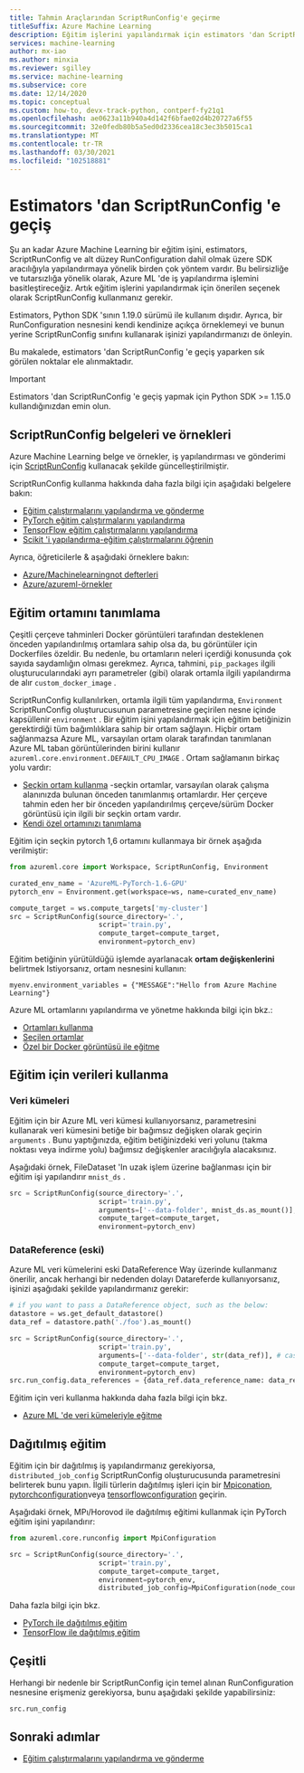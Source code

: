 ```yaml
---
title: Tahmin Araçlarından ScriptRunConfig'e geçirme
titleSuffix: Azure Machine Learning
description: Eğitim işlerini yapılandırmak için estimators 'dan ScriptRunConfig 'e geçiş kılavuzu.
services: machine-learning
author: mx-iao
ms.author: minxia
ms.reviewer: sgilley
ms.service: machine-learning
ms.subservice: core
ms.date: 12/14/2020
ms.topic: conceptual
ms.custom: how-to, devx-track-python, contperf-fy21q1
ms.openlocfilehash: ae0623a11b940a4d142f6bfae02d4b20727a6f55
ms.sourcegitcommit: 32e0fedb80b5a5ed0d2336cea18c3ec3b5015ca1
ms.translationtype: MT
ms.contentlocale: tr-TR
ms.lasthandoff: 03/30/2021
ms.locfileid: "102518881"
---
```

# <a name="migrating-from-estimators-to-scriptrunconfig"></a>Estimators 'dan ScriptRunConfig 'e geçiş

Şu an kadar Azure Machine Learning bir eğitim işini, estimators, ScriptRunConfig ve alt düzey RunConfiguration dahil olmak üzere SDK aracılığıyla yapılandırmaya yönelik birden çok yöntem vardır.   Bu belirsizliğe ve tutarsızlığa yönelik olarak, Azure ML 'de iş yapılandırma işlemini basitleştireceğiz.  Artık eğitim işlerini yapılandırmak için önerilen seçenek olarak ScriptRunConfig kullanmanız gerekir. 

Estimators, Python SDK 'sının 1.19.0 sürümü ile kullanım dışıdır. Ayrıca, bir RunConfiguration nesnesini kendi kendinize açıkça örneklemeyi ve bunun yerine ScriptRunConfig sınıfını kullanarak işinizi yapılandırmanızı de önleyin.

Bu makalede, estimators 'dan ScriptRunConfig 'e geçiş yaparken sık görülen noktalar ele alınmaktadır.

> [!IMPORTANT]
> Estimators 'dan ScriptRunConfig 'e geçiş yapmak için Python SDK >= 1.15.0 kullandığınızdan emin olun.

## <a name="scriptrunconfig-documentation-and-samples"></a>ScriptRunConfig belgeleri ve örnekleri
Azure Machine Learning belge ve örnekler, iş yapılandırması ve gönderimi için [ScriptRunConfig](/python/api/azureml-core/azureml.core.script_run_config.scriptrunconfig) kullanacak şekilde güncelleştirilmiştir.

ScriptRunConfig kullanma hakkında daha fazla bilgi için aşağıdaki belgelere bakın:
* [Eğitim çalıştırmalarını yapılandırma ve gönderme](how-to-set-up-training-targets.md)
* [PyTorch eğitim çalıştırmalarını yapılandırma](how-to-train-pytorch.md)
* [TensorFlow eğitim çalıştırmalarını yapılandırma](how-to-train-tensorflow.md)
* [Scikit 'i yapılandırma-eğitim çalıştırmalarını öğrenin](how-to-train-scikit-learn.md)

Ayrıca, öğreticilerle & aşağıdaki örneklere bakın:
* [Azure/Machinelearningnot defterleri](https://github.com/Azure/MachineLearningNotebooks/tree/master/how-to-use-azureml/ml-frameworks)
* [Azure/azureml-örnekler](https://github.com/Azure/azureml-examples)

## <a name="defining-the-training-environment"></a>Eğitim ortamını tanımlama
Çeşitli çerçeve tahminleri Docker görüntüleri tarafından desteklenen önceden yapılandırılmış ortamlara sahip olsa da, bu görüntüler için Dockerfiles özeldir.  Bu nedenle, bu ortamların neleri içerdiği konusunda çok sayıda saydamlığın olması gerekmez. Ayrıca, tahmini, `pip_packages` ilgili oluşturucularındaki ayrı parametreler (gibi) olarak ortamla ilgili yapılandırma de alır `custom_docker_image` .

ScriptRunConfig kullanılırken, ortamla ilgili tüm yapılandırma, `Environment` ScriptRunConfig oluşturucusunun parametresine geçirilen nesne içinde kapsüllenir `environment` . Bir eğitim işini yapılandırmak için eğitim betiğinizin gerektirdiği tüm bağımlılıklara sahip bir ortam sağlayın. Hiçbir ortam sağlanmazsa Azure ML, varsayılan ortam olarak tarafından tanımlanan Azure ML taban görüntülerinden birini kullanır `azureml.core.environment.DEFAULT_CPU_IMAGE` . Ortam sağlamanın birkaç yolu vardır:

* [Seçkin ortam kullanma](how-to-use-environments.md#use-a-curated-environment) -seçkin ortamlar, varsayılan olarak çalışma alanınızda bulunan önceden tanımlanmış ortamlardır. Her çerçeve tahmin eden her bir önceden yapılandırılmış çerçeve/sürüm Docker görüntüsü için ilgili bir seçkin ortam vardır.
* [Kendi özel ortamınızı tanımlama](how-to-use-environments.md)

Eğitim için seçkin pytorch 1,6 ortamını kullanmaya bir örnek aşağıda verilmiştir:

```python
from azureml.core import Workspace, ScriptRunConfig, Environment

curated_env_name = 'AzureML-PyTorch-1.6-GPU'
pytorch_env = Environment.get(workspace=ws, name=curated_env_name)

compute_target = ws.compute_targets['my-cluster']
src = ScriptRunConfig(source_directory='.',
                      script='train.py',
                      compute_target=compute_target,
                      environment=pytorch_env)
```

Eğitim betiğinin yürütüldüğü işlemde ayarlanacak **ortam değişkenlerini** belirtmek Istiyorsanız, ortam nesnesini kullanın:
```
myenv.environment_variables = {"MESSAGE":"Hello from Azure Machine Learning"}
```

Azure ML ortamlarını yapılandırma ve yönetme hakkında bilgi için bkz.:
* [Ortamları kullanma](how-to-use-environments.md)
* [Seçilen ortamlar](resource-curated-environments.md)
* [Özel bir Docker görüntüsü ile eğitme](how-to-train-with-custom-image.md)

## <a name="using-data-for-training"></a>Eğitim için verileri kullanma
### <a name="datasets"></a>Veri kümeleri
Eğitim için bir Azure ML veri kümesi kullanıyorsanız, parametresini kullanarak veri kümesini betiğe bir bağımsız değişken olarak geçirin `arguments` . Bunu yaptığınızda, eğitim betiğinizdeki veri yolunu (takma noktası veya indirme yolu) bağımsız değişkenler aracılığıyla alacaksınız.

Aşağıdaki örnek, FileDataset 'In uzak işlem üzerine bağlanması için bir eğitim işi yapılandırır `mnist_ds` .
```python
src = ScriptRunConfig(source_directory='.',
                      script='train.py',
                      arguments=['--data-folder', mnist_ds.as_mount()], # or mnist_ds.as_download() to download
                      compute_target=compute_target,
                      environment=pytorch_env)
```

### <a name="datareference-old"></a>DataReference (eski)
Azure ML veri kümelerini eski DataReference Way üzerinde kullanmanız önerilir, ancak herhangi bir nedenden dolayı Datareferde kullanıyorsanız, işinizi aşağıdaki şekilde yapılandırmanız gerekir:
```python
# if you want to pass a DataReference object, such as the below:
datastore = ws.get_default_datastore()
data_ref = datastore.path('./foo').as_mount()

src = ScriptRunConfig(source_directory='.',
                      script='train.py',
                      arguments=['--data-folder', str(data_ref)], # cast the DataReference object to str
                      compute_target=compute_target,
                      environment=pytorch_env)
src.run_config.data_references = {data_ref.data_reference_name: data_ref.to_config()} # set a dict of the DataReference(s) you want to the `data_references` attribute of the ScriptRunConfig's underlying RunConfiguration object.
```

Eğitim için veri kullanma hakkında daha fazla bilgi için bkz.
* [Azure ML 'de veri kümeleriyle eğitme](./how-to-train-with-datasets.md)

## <a name="distributed-training"></a>Dağıtılmış eğitim
Eğitim için bir dağıtılmış iş yapılandırmanız gerekiyorsa, `distributed_job_config` ScriptRunConfig oluşturucusunda parametresini belirterek bunu yapın. İlgili türlerin dağıtılmış işleri için bir [Mpiconation](/python/api/azureml-core/azureml.core.runconfig.mpiconfiguration), [pytorchconfiguration](/python/api/azureml-core/azureml.core.runconfig.pytorchconfiguration)veya [tensorflowconfiguration](/python/api/azureml-core/azureml.core.runconfig.tensorflowconfiguration) geçirin.

Aşağıdaki örnek, MPı/Horovod ile dağıtılmış eğitimi kullanmak için PyTorch eğitim işini yapılandırır:
```python
from azureml.core.runconfig import MpiConfiguration

src = ScriptRunConfig(source_directory='.',
                      script='train.py',
                      compute_target=compute_target,
                      environment=pytorch_env,
                      distributed_job_config=MpiConfiguration(node_count=2, process_count_per_node=2))
```

Daha fazla bilgi için bkz.
* [PyTorch ile dağıtılmış eğitim](how-to-train-pytorch.md#distributed-training)
* [TensorFlow ile dağıtılmış eğitim](how-to-train-tensorflow.md#distributed-training)

## <a name="miscellaneous"></a>Çeşitli
Herhangi bir nedenle bir ScriptRunConfig için temel alınan RunConfiguration nesnesine erişmeniz gerekiyorsa, bunu aşağıdaki şekilde yapabilirsiniz:
```
src.run_config
```

## <a name="next-steps"></a>Sonraki adımlar

* [Eğitim çalıştırmalarını yapılandırma ve gönderme](how-to-set-up-training-targets.md)